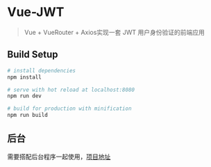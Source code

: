 # Vue-JWT

> Vue + VueRouter + Axios实现一套 JWT 用户身份验证的前端应用

## Build Setup

``` bash
# install dependencies
npm install

# serve with hot reload at localhost:8080
npm run dev

# build for production with minification
npm run build
```

## 后台
需要搭配后台程序一起使用，[项目地址][1]

[1]: https://github.com/jwma/symfony-jwt